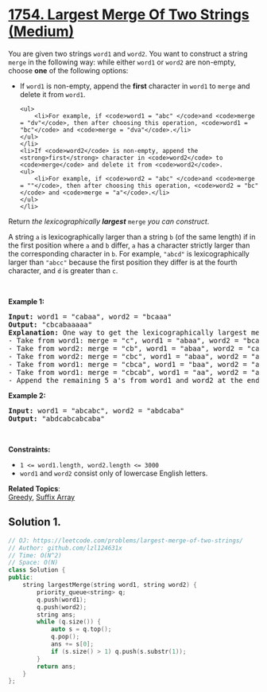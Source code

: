 # [1754. Largest Merge Of Two Strings (Medium)](https://leetcode.com/problems/largest-merge-of-two-strings/)

<p>You are given two strings <code>word1</code> and <code>word2</code>. You want to construct a string <code>merge</code> in the following way: while either <code>word1</code> or <code>word2</code> are non-empty, choose <strong>one</strong> of the following options:</p>

<ul>
	<li>If <code>word1</code> is non-empty, append the <strong>first</strong> character in <code>word1</code> to <code>merge</code> and delete it from <code>word1</code>.

	<ul>
		<li>For example, if <code>word1 = "abc" </code>and <code>merge = "dv"</code>, then after choosing this operation, <code>word1 = "bc"</code> and <code>merge = "dva"</code>.</li>
	</ul>
	</li>
	<li>If <code>word2</code> is non-empty, append the <strong>first</strong> character in <code>word2</code> to <code>merge</code> and delete it from <code>word2</code>.
	<ul>
		<li>For example, if <code>word2 = "abc" </code>and <code>merge = ""</code>, then after choosing this operation, <code>word2 = "bc"</code> and <code>merge = "a"</code>.</li>
	</ul>
	</li>
</ul>

<p>Return <em>the lexicographically <strong>largest</strong> </em><code>merge</code><em> you can construct</em>.</p>

<p>A string <code>a</code> is lexicographically larger than a string <code>b</code> (of the same length) if in the first position where <code>a</code> and <code>b</code> differ, <code>a</code> has a character strictly larger than the corresponding character in <code>b</code>. For example, <code>"abcd"</code> is lexicographically larger than <code>"abcc"</code> because the first position they differ is at the fourth character, and <code>d</code> is greater than <code>c</code>.</p>

<p>&nbsp;</p>
<p><strong>Example 1:</strong></p>

<pre><strong>Input:</strong> word1 = "cabaa", word2 = "bcaaa"
<strong>Output:</strong> "cbcabaaaaa"
<strong>Explanation:</strong> One way to get the lexicographically largest merge is:
- Take from word1: merge = "c", word1 = "abaa", word2 = "bcaaa"
- Take from word2: merge = "cb", word1 = "abaa", word2 = "caaa"
- Take from word2: merge = "cbc", word1 = "abaa", word2 = "aaa"
- Take from word1: merge = "cbca", word1 = "baa", word2 = "aaa"
- Take from word1: merge = "cbcab", word1 = "aa", word2 = "aaa"
- Append the remaining 5 a's from word1 and word2 at the end of merge.
</pre>

<p><strong>Example 2:</strong></p>

<pre><strong>Input:</strong> word1 = "abcabc", word2 = "abdcaba"
<strong>Output:</strong> "abdcabcabcaba"
</pre>

<p>&nbsp;</p>
<p><strong>Constraints:</strong></p>

<ul>
	<li><code>1 &lt;= word1.length, word2.length &lt;= 3000</code></li>
	<li><code>word1</code> and <code>word2</code> consist only of lowercase English letters.</li>
</ul>


**Related Topics**:  
[Greedy](https://leetcode.com/tag/greedy/), [Suffix Array](https://leetcode.com/tag/suffix-array/)

## Solution 1.

```cpp
// OJ: https://leetcode.com/problems/largest-merge-of-two-strings/
// Author: github.com/lzl124631x
// Time: O(N^2)
// Space: O(N)
class Solution {
public:
    string largestMerge(string word1, string word2) {
        priority_queue<string> q;
        q.push(word1);
        q.push(word2);
        string ans;
        while (q.size()) {
            auto s = q.top();
            q.pop();
            ans += s[0];
            if (s.size() > 1) q.push(s.substr(1));
        }
        return ans;
    }
};
```